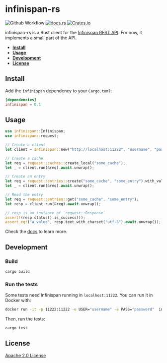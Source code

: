 # infinispan-rs

![Github
Workflow](https://github.com/3scale-labs/infinispan-rs/workflows/Infinispan-rs/badge.svg)
[![docs.rs](https://docs.rs/infinispan/badge.svg)](https://docs.rs/infinispan)
[![Crates.io](https://img.shields.io/crates/v/infinispan)](https://crates.io/crates/infinispan)

infinispan-rs is a Rust client for the [Infinispan REST
API](https://infinispan.org/docs/stable/titles/rest/rest.html). For now, it
implements a small part of the API.

- [**Install**](#install)
- [**Usage**](#usage)
- [**Development**](#development)
- [**License**](#license)

## Install

Add the `infinispan` dependency to your `Cargo.toml`:
```toml
[dependencies]
infinispan = 0.1
```

## Usage

```rust
use infinispan::Infinispan;
use infinispan::request;

// Create a client
let client = Infinispan::new("http://localhost:11222", "username", "password");

// Create a cache
let req = request::caches::create_local("some_cache");
let _ = client.run(&req).await.unwrap();

// Create an entry
let req = request::entries::create("some_cache", "some_entry").with_value("a_value".into());
let _ = client.run(&req).await.unwrap();

// Read the entry
let req = request::entries::get("some_cache", "some_entry");
let resp = client.run(&req).await.unwrap();

// resp is an instance of `reqwest::Response`
assert!(resp.status().is_success());
assert_eq!("a_value", resp.text_with_charset("utf-8").await.unwrap());
```

Check the [docs](https://docs.rs/infinispan) to learn more.

## Development

### Build

```bash
cargo build
```

### Run the tests

Some tests need Infinispan running in `localhost:11222`. You can run it in
Docker with:
```bash
docker run -it -p 11222:11222 -e USER="username" -e PASS="password"  infinispan/server:11.0.9.Final
```

Then, run the tests:

```bash
cargo test
```

## License

[Apache 2.0 License](LICENSE)
